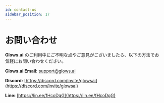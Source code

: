 ```yaml
---
id: contact-us
sidebar_position: 17
---
```


# お問い合わせ

**Glows.ai** のご利用中にご不明な点やご意見がございましたら、以下の方法でお気軽にお問い合わせください。

**Glows.ai Email:** [support@glows.ai](mailto:support@glows.ai)

**Discord:** [https://discord.com/invite/glowsai](https://discord.com/invite/glowsai)

**Line:** [https://lin.ee/fHcoDgG](https://lin.ee/fHcoDgG)
